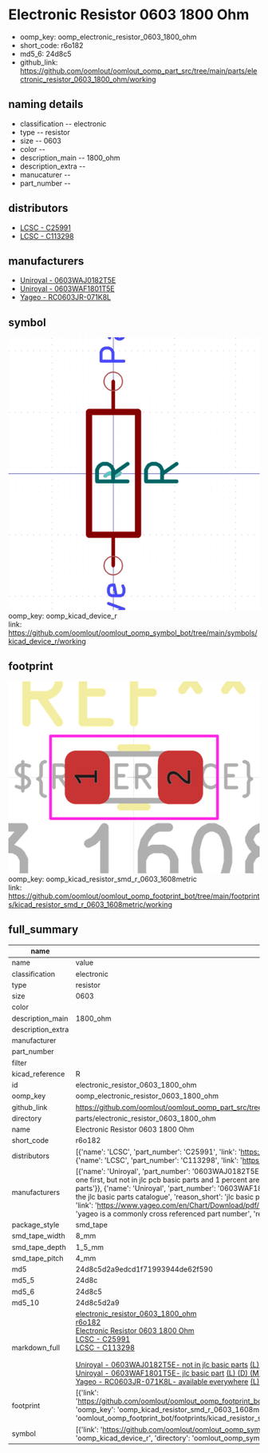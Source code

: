 # Electronic Resistor 0603 1800 Ohm

  
* oomp_key: oomp_electronic_resistor_0603_1800_ohm 
* short_code: r6o182
* md5_6: 24d8c5  
* github_link: https://github.com/oomlout/oomlout_oomp_part_src/tree/main/parts/electronic_resistor_0603_1800_ohm/working  
## naming details
* classification -- electronic
* type -- resistor
* size -- 0603
* color -- 
* description_main -- 1800_ohm
* description_extra -- 
* manucaturer -- 
* part_number -- 

## distributors
* [LCSC - C25991](https://lcsc.com/product-detail/C25991.html)  
* [LCSC - C113298](https://lcsc.com/product-detail/C113298.html)  

## manufacturers
* [Uniroyal - 0603WAJ0182T5E]()  
* [Uniroyal - 0603WAF1801T5E]()  
* [Yageo - RC0603JR-071K8L](https://www.yageo.com/en/Chart/Download/pdf/RC0603JR-071K8L)  

## symbol

![](symbol/0/working/working_600.png)  
oomp_key: oomp_kicad_device_r  
link: https://github.com/oomlout/oomlout_oomp_symbol_bot/tree/main/symbols/kicad_device_r/working  

## footprint

![](footprint/0/working/working_600.png)  
oomp_key: oomp_kicad_resistor_smd_r_0603_1608metric  
link: https://github.com/oomlout/oomlout_oomp_footprint_bot/tree/main/footprints/kicad_resistor_smd_r_0603_1608metric/working  

## full_summary
| name | value | 
| --- | --- | 
| name | value | 
| classification | electronic | 
| type | resistor | 
| size | 0603 | 
| color |  | 
| description_main | 1800_ohm | 
| description_extra |  | 
| manufacturer |  | 
| part_number |  | 
| filter |  | 
| kicad_reference | R | 
| id | electronic_resistor_0603_1800_ohm | 
| oomp_key | oomp_electronic_resistor_0603_1800_ohm | 
| github_link | https://github.com/oomlout/oomlout_oomp_part_src/tree/main/parts/electronic_resistor_0603_1800_ohm/working | 
| directory | parts/electronic_resistor_0603_1800_ohm | 
| name | Electronic Resistor 0603 1800 Ohm | 
| short_code | r6o182 | 
| distributors | [{'name': 'LCSC', 'part_number': 'C25991', 'link': 'https://lcsc.com/product-detail/C25991.html', 'id': 'distributor_lcsc'}, {'name': 'LCSC', 'part_number': 'C113298', 'link': 'https://lcsc.com/product-detail/C113298.html', 'id': 'distributor_lcsc'}] | 
| manufacturers | [{'name': 'Uniroyal', 'part_number': '0603WAJ0182T5E', 'link': '', 'id': 'manufacturer_uniroyal', 'note': {'reason': 'did this one first, but not in jlc pcb basic parts and 1 percent are and they are the same price', 'reason_short': 'not in jlc basic parts'}}, {'name': 'Uniroyal', 'part_number': '0603WAF1801T5E', 'link': '', 'id': 'manufacturer_uniroyal', 'note': {'reason': 'in the jlc basic parts catalogue', 'reason_short': 'jlc basic part'}}, {'name': 'Yageo', 'part_number': 'RC0603JR-071K8L', 'link': 'https://www.yageo.com/en/Chart/Download/pdf/RC0603JR-071K8L', 'id': 'manufacturer_yageo', 'note': {'reason': 'yageo is a commonly cross referenced part number', 'reason_short': 'available everywhere'}}] | 
| package_style | smd_tape | 
| smd_tape_width | 8_mm | 
| smd_tape_depth | 1_5_mm | 
| smd_tape_pitch | 4_mm | 
| md5 | 24d8c5d2a9edcd1f71993944de62f590 | 
| md5_5 | 24d8c | 
| md5_6 | 24d8c5 | 
| md5_10 | 24d8c5d2a9 | 
| markdown_full | [electronic_resistor_0603_1800_ohm](https://github.com/oomlout/oomlout_oomp_part_src/tree/main/parts/electronic_resistor_0603_1800_ohm/working)<br>[r6o182](https://github.com/oomlout/oomlout_oomp_part_src/tree/main/parts/electronic_resistor_0603_1800_ohm/working)<br>[Electronic Resistor 0603 1800 Ohm](https://github.com/oomlout/oomlout_oomp_part_src/tree/main/parts/electronic_resistor_0603_1800_ohm/working)<br>[LCSC - C25991<br>](https://lcsc.com/product-detail/C25991.html)[LCSC - C113298<br>](https://lcsc.com/product-detail/C113298.html)<br>[Uniroyal - 0603WAJ0182T5E- not in jlc basic parts]() [(L)  ](https://www.lcsc.com/search?q=0603WAJ0182T5E)[(D)  ](https://www.digikey.com/en/products?keywords=0603WAJ0182T5E)[(M)  ](https://www.mouser.com/Search/Refine?Keyword=0603WAJ0182T5E)[(N)  ](https://www.newark.com/search?st=0603WAJ0182T5E)[(SZ)  ](https://so.szlcsc.com/global.html?k=0603WAJ0182T5E)<br>[Uniroyal - 0603WAF1801T5E- jlc basic part]() [(L)  ](https://www.lcsc.com/search?q=0603WAF1801T5E)[(D)  ](https://www.digikey.com/en/products?keywords=0603WAF1801T5E)[(M)  ](https://www.mouser.com/Search/Refine?Keyword=0603WAF1801T5E)[(N)  ](https://www.newark.com/search?st=0603WAF1801T5E)[(SZ)  ](https://so.szlcsc.com/global.html?k=0603WAF1801T5E)<br>[Yageo - RC0603JR-071K8L- available everywhere](https://www.yageo.com/en/Chart/Download/pdf/RC0603JR-071K8L) [(L)  ](https://www.lcsc.com/search?q=RC0603JR-071K8L)[(D)  ](https://www.digikey.com/en/products?keywords=RC0603JR-071K8L)[(M)  ](https://www.mouser.com/Search/Refine?Keyword=RC0603JR-071K8L)[(N)  ](https://www.newark.com/search?st=RC0603JR-071K8L)[(SZ)  ](https://so.szlcsc.com/global.html?k=RC0603JR-071K8L)<br> | 
| footprint | [{'link': 'https://github.com/oomlout/oomlout_oomp_footprint_bot/tree/main/foootprntss/kicad_resistor_smd_r_0603_1608metric', 'oomp_key': 'oomp_kicad_resistor_smd_r_0603_1608metric', 'directory': 'oomlout_oomp_footprint_bot/footprints/kicad_resistor_smd_r_0603_1608metric//working/working.kicad_mod'}] | 
| symbol | [{'link': 'https://github.com/oomlout/oomlout_oomp_symbol_bot/tree/main/symbols/kicad_device_r', 'oomp_key': 'oomp_kicad_device_r', 'directory': 'oomlout_oomp_symbol_bot/symbols/kicad_device_r//working/working.kicad_sym'}] | 
